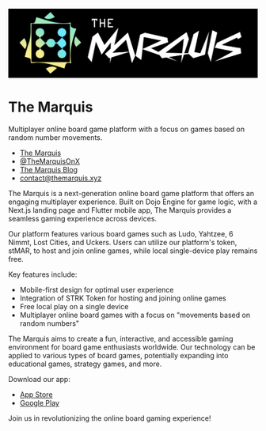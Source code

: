 ![The Marquis Logo](./themarquis.png)

# The Marquis
Multiplayer online board game platform with a focus on games based on random number movements.

* [The Marquis](https://themarquis.xyz)
* [@TheMarquisOnX](https://twitter.com/TheMarquisOnX)
* [The Marquis Blog](https://medium.com/themarquis)
* contact@themarquis.xyz

The Marquis is a next-generation online board game platform that offers an engaging multiplayer experience. Built on Dojo Engine for game logic, with a Next.js landing page and Flutter mobile app, The Marquis provides a seamless gaming experience across devices.

Our platform features various board games such as Ludo, Yahtzee, 6 Nimmt, Lost Cities, and Uckers. Users can utilize our platform's token, stMAR, to host and join online games, while local single-device play remains free.

Key features include:

- Mobile-first design for optimal user experience
- Integration of STRK Token for hosting and joining online games
- Free local play on a single device
- Multiplayer online board games with a focus on "movements based on random numbers"

The Marquis aims to create a fun, interactive, and accessible gaming environment for board game enthusiasts worldwide. Our technology can be applied to various types of board games, potentially expanding into educational games, strategy games, and more.

Download our app:
- [App Store](https://apps.apple.com/us/app/your-app-name/id0000000000)
- [Google Play](https://play.google.com/store/apps/details?id=com.yourcompany.yourapp)

Join us in revolutionizing the online board gaming experience!
